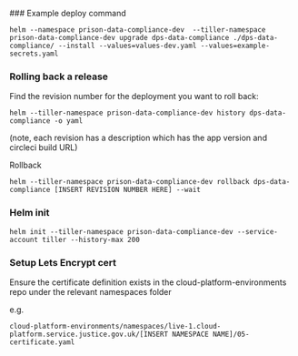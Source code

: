
### Example deploy command
```
helm --namespace prison-data-compliance-dev  --tiller-namespace prison-data-compliance-dev upgrade dps-data-compliance ./dps-data-compliance/ --install --values=values-dev.yaml --values=example-secrets.yaml
```

### Rolling back a release
Find the revision number for the deployment you want to roll back:
```
helm --tiller-namespace prison-data-compliance-dev history dps-data-compliance -o yaml
```
(note, each revision has a description which has the app version and circleci build URL)

Rollback
```
helm --tiller-namespace prison-data-compliance-dev rollback dps-data-compliance [INSERT REVISION NUMBER HERE] --wait
```

### Helm init

```
helm init --tiller-namespace prison-data-compliance-dev --service-account tiller --history-max 200
```

### Setup Lets Encrypt cert

Ensure the certificate definition exists in the cloud-platform-environments repo under the relevant namespaces folder

e.g.
```
cloud-platform-environments/namespaces/live-1.cloud-platform.service.justice.gov.uk/[INSERT NAMESPACE NAME]/05-certificate.yaml
```
